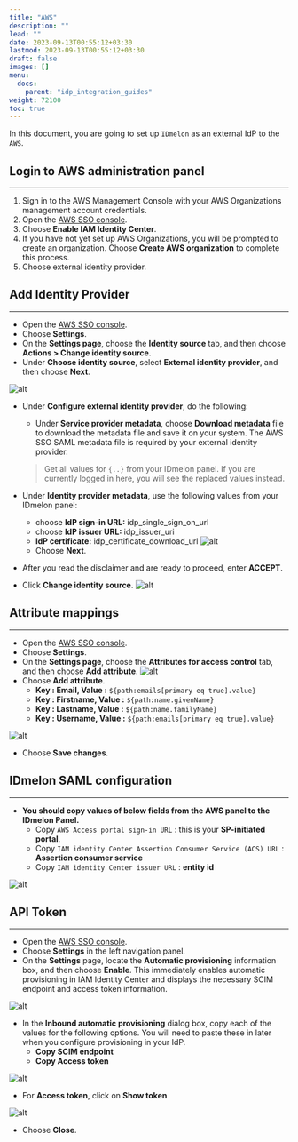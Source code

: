 ```yaml
---
title: "AWS"
description: ""
lead: ""
date: 2023-09-13T00:55:12+03:30
lastmod: 2023-09-13T00:55:12+03:30
draft: false
images: []
menu:
  docs:
    parent: "idp_integration_guides"
weight: 72100
toc: true
---
```


In this document, you are going to set up `IDmelon` as an external IdP to the `AWS`.

## Login to AWS administration panel

---

1. Sign in to the AWS Management Console with your AWS Organizations management account credentials.
2. Open the [AWS SSO console](https://console.aws.amazon.com/singlesignon).
3. Choose **Enable IAM Identity Center**.
4. If you have not yet set up AWS Organizations, you will be prompted to create an organization. Choose **Create AWS organization** to complete this process.
5. Choose external identity provider.

## Add Identity Provider

---

- Open the [AWS SSO console](https://console.aws.amazon.com/singlesignon).
- Choose **Settings**.
- On the **Settings page**, choose the **Identity source** tab, and then choose **Actions > Change identity source**.
- Under **Choose identity source**, select **External identity provider**, and then choose **Next**.

![alt](/images/vendor/sso/aws_dashboard_01.png)

- Under **Configure external identity provider**, do the following:
  - Under **Service provider metadata**, choose **Download metadata** file to download the metadata file and save it on
  your system. The AWS SSO SAML metadata file is required by your external identity provider.

  > Get all values for `{..}` from your IDmelon panel.
  > If you are currently logged in here, you will see the replaced values instead.

- Under **Identity provider metadata**, use the following values from your IDmelon panel:
  - choose **IdP sign-in URL:** idp_single_sign_on_url
  - choose **IdP issuer URL:** idp_issuer_uri
  - **IdP certificate:** idp_certificate_download_url
  ![alt](/images/vendor/sso/aws_dashboard_03.png)
  - Choose **Next**.
- After you read the disclaimer and are ready to proceed, enter **ACCEPT**.
- Click **Change identity source**.
![alt](/images/vendor/sso/aws_dashboard_04.png)

## Attribute mappings

---

- Open the [AWS SSO console](https://console.aws.amazon.com/singlesignon).
- Choose **Settings**.
- On the **Settings page**, choose the **Attributes for access control** tab, and then choose **Add attribute**.
![alt](/images/vendor/sso/aws_dashboard_05.png)
- Choose **Add attribute**.
  - **Key : Email, Value :** `${path:emails[primary eq true].value}`
  - **Key : Firstname, Value :** `${path:name.givenName}`
  - **Key : Lastname, Value :** `${path:name.familyName}`
  - **Key : Username, Value :** `${path:emails[primary eq true].value}`

![alt](/images/vendor/sso/aws_dashboard_06.png)

- Choose **Save changes**.

## IDmelon SAML configuration

---

- **You should copy values of below fields from the AWS panel to the IDmelon Panel.**
  - Copy `AWS Access portal sign-in URL` : this is your **SP-initiated portal**.
  - Copy `IAM identity Center Assertion Consumer Service (ACS) URL` : **Assertion consumer service**
  - Copy `IAM identity Center issuer URL` : **entity id**

![alt](/images/vendor/sso/aws_dashboard_07.png)

## API Token

---

- Open the [AWS SSO console](https://console.aws.amazon.com/singlesignon).
- Choose **Settings** in the left navigation panel.
- On the **Settings** page, locate the **Automatic provisioning** information box, and then choose **Enable**. This immediately enables automatic provisioning in IAM Identity Center and displays the necessary SCIM endpoint and access token information.

![alt](/images/vendor/sso/aws_dashboard_08.png)

- In the **Inbound automatic provisioning** dialog box, copy each of the values for the following options. You will need to paste these in later when you configure provisioning in your IdP.
  - **Copy SCIM endpoint**
  - **Copy Access token**

![alt](/images/vendor/sso/aws_dashboard_09.png)

- For **Access token**, click on **Show token**

![alt](/images/vendor/sso/aws_dashboard_10.png)

- Choose **Close**.
